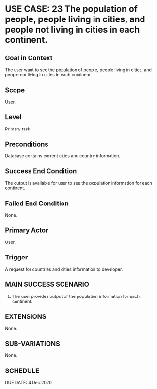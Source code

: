 USE CASE: 23 The population of people, people living in cities, and people not living in cities in each continent.
=========

Goal in Context
------
The user want to see the population of people, people living in cities, and people not living in cities in each continent.

Scope
----
User.

Level
---
Primary task.

Preconditions
---
Database contains current cities and country information.

Success End Condition
----
The output is available for user to see the population information for each continent.

Failed End Condition
----
None.

Primary Actor
----
User.

Trigger
-----
A request for countries and cities information to developer.

MAIN SUCCESS SCENARIO
-----
1. The user provides output of the population information for each continent.

EXTENSIONS
-----
None.

SUB-VARIATIONS
----
None.

SCHEDULE
--
DUE DATE: 4.Dec.2020